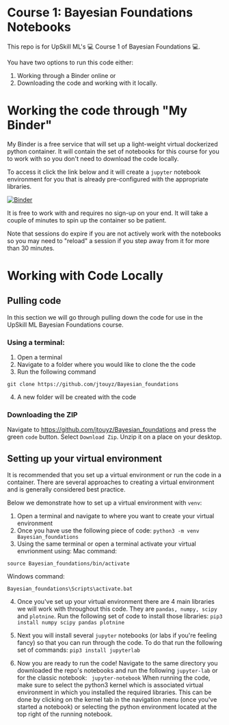 # Course 1: Bayesian Foundations Notebooks
This repo is for UpSkill ML's 💻 Course 1 of Bayesian Foundations 💻.

You have two options to run this code either:
1. Working through a Binder online or
2. Downloading the code and working with it locally.


# Working the code through "My Binder"
My Binder is a free service that will set up a light-weight virtual dockerized python container. It will contain the set of notebooks for this course for you to work with so you don't need to download the code locally.

To access it click the link below and it will create a `jupyter` notebook environment for you that is already pre-configured with the appropriate libraries.

[![Binder](https://mybinder.org/badge_logo.svg)](https://mybinder.org/v2/gh/jtouyz/Bayesian_foundations/HEAD)

It is free to work with and requires no sign-up on your end. It will take a couple of minutes to spin up the container so be patient.

Note that sessions do expire if you are not actively work with the notebooks so you may need to "reload" a session if you step away from it for more than 30 minutes.

# Working with Code Locally 

## Pulling code
In this section we will go through pulling down the code for use in the UpSkill ML Bayesian Foundations course.

### Using a terminal: 
1. Open a terminal
2. Navigate to a folder where you would like to clone the the code
3. Run the following command
```
git clone https://github.com/jtouyz/Bayesian_foundations
```
4. A new folder will be created with the code

### Downloading the ZIP
Navigate to https://github.com/jtouyz/Bayesian_foundations and press the green `code` button. Select `Download Zip`. Unzip it on a place on your desktop.


## Setting up your virtual environment
It is recommended that you set up a virtual environment or run the code in a container. There are several approaches to creating a virtual environment and is generally considered best practice.

Below we demonstrate how to set up a virtual environment with `venv`:

1. Open a terminal and navigate to where you want to create your virtual environment
2. Once you have use the following piece of code:
`
python3 -m venv Bayesian_foundations
`
3. Using the same terminal or open a terminal activate your virtual envrionment using:
Mac command:
```
source Bayesian_foundations/bin/activate
```

Windows command:
```
Bayesian_foundations\Scripts\activate.bat
```
4. Once you've set up your virtual environment there are 4 main libraries we will work with throughout this code. They are `pandas, numpy, scipy` and `plotnine`. Run the following set of code to install those libraries:
`
pip3 install numpy scipy pandas plotnine
`
5. Next you will install several `jupyter` notebooks (or labs if you're feeling fancy) so that you can run through the code. To do that run the following set of commands:
`
pip3 install jupyterlab
`

6. Now you are ready to run the code! Navigate to the same directory you downloaded the repo's notebooks and run the following 
`
jupyter-lab
`
or for the classic notebook:
` 
jupyter-notebook
`
When running the code, make sure to select the python3 kernel which is associated virtual environment in which you installed the required libraries. This can be done by clicking on the kernel tab in the navigation menu (once you've started a notebook) or selecting the python environment located at the top right of the running notebook.